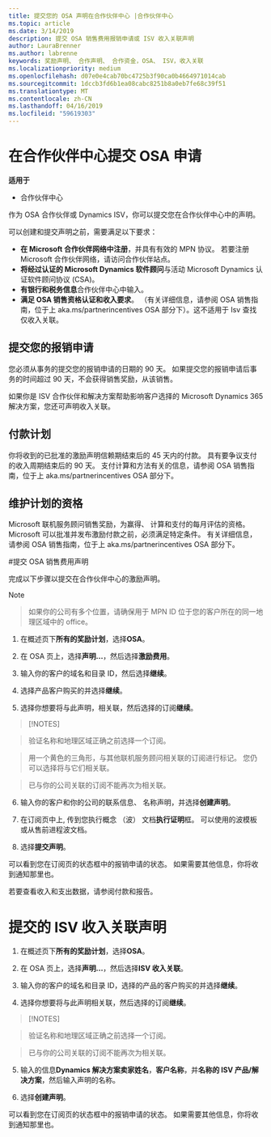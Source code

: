 ```yaml
---
title: 提交您的 OSA 声明在合作伙伴中心 |合作伙伴中心
ms.topic: article
ms.date: 3/14/2019
description: 提交 OSA 销售费用报销申请或 ISV 收入关联声明
author: LauraBrenner
ms.author: labrenne
keywords: 奖励声明、 合作声明、 合作资金，OSA、 ISV，收入关联
ms.localizationpriority: medium
ms.openlocfilehash: d07e0e4cab70bc4725b3f90ca0b4664971014cab
ms.sourcegitcommit: 1dccb3fd6b1ea08cabc8251b8a0eb7fe68c39f51
ms.translationtype: MT
ms.contentlocale: zh-CN
ms.lasthandoff: 04/16/2019
ms.locfileid: "59619303"
---
```

# <a name="submit-your-osa-claims-in-partner-center"></a>在合作伙伴中心提交 OSA 申请

**适用于**

-  合作伙伴中心

作为 OSA 合作伙伴或 Dynamics ISV，你可以提交您在合作伙伴中心中的声明。 

可以创建和提交声明之前，需要满足以下要求： 
-   **在 Microsoft 合作伙伴网络中注册**，并具有有效的 MPN 协议。 若要注册 Microsoft 合作伙伴网络，请访问合作伙伴站点。 
-   **将经过认证的 Microsoft Dynamics 软件顾问**与活动 Microsoft Dynamics 认证软件顾问协议 (CSA)。 
-   **有银行和税务信息**合作伙伴中心中输入。 
-   **满足 OSA 销售资格认证和收入要求**。 （有关详细信息，请参阅 OSA 销售指南，位于上 aka.ms/partnerincentives OSA 部分下）。这不适用于 Isv 查找仅收入关联。 

## <a name="submitting-your-claim"></a>提交您的报销申请

您必须从事务的提交您的报销申请的日期的 90 天。 如果提交您的报销申请后事务的时间超过 90 天，不会获得销售奖励，从该销售。 

如果你是 ISV 合作伙伴和解决方案帮助影响客户选择的 Microsoft Dynamics 365 解决方案，您还可声明收入关联。   

## <a name="payment-schedule"></a>付款计划

你将收到的已批准的激励声明信赖期结束后的 45 天内的付款。 具有要争议支付的收入周期结束后的 90 天。 支付计算和方法有关的信息，请参阅 OSA 销售指南，位于上 aka.ms/partnerincentives OSA 部分下。

## <a name="maintaining-your-program-eligibility"></a>维护计划的资格

Microsoft 联机服务顾问销售奖励，为赢得、 计算和支付的每月评估的资格。 Microsoft 可以批准并发布激励付款之前，必须满足特定条件。 有关详细信息，请参阅 OSA 销售指南，位于上 aka.ms/partnerincentives OSA 部分下。

#<a name="submit-an-osa-sell-fee-claim"></a>提交 OSA 销售费用声明

完成以下步骤以提交在合作伙伴中心的激励声明。  

>[!NOTE]

>如果你的公司有多个位置，请确保用于 MPN ID 位于您的客户所在的同一地理区域中的 office。 

1.  在概述页下**所有的奖励计划**，选择**OSA**。

2.  在 OSA 页上，选择**声明...**，然后选择**激励费用**。

3.  输入你的客户的域名和目录 ID，然后选择**继续**。 

4.  选择产品客户购买的并选择**继续**。 

5.  选择你想要将与此声明，相关联，然后选择的订阅**继续**。

>[!NOTES]

>验证名称和地理区域正确之前选择一个订阅。 

>用一个黄色的三角形，与其他联机服务顾问相关联的订阅进行标记。 您仍可以选择将与它们相关联。 

>已与你的公司关联的订阅不能再次为相关联。  

6.  输入你的客户和你的公司的联系信息、 名称声明，并选择**创建声明**。 

7.  在订阅页中上, 传到您执行概念 （波） 文档**执行证明**框。 可以使用的波模板或从售前进程波文档。 

8.  选择**提交声明**。    

可以看到您在订阅页的状态框中的报销申请的状态。 如果需要其他信息，你将收到通知那里也。

若要查看收入和支出数据，请参阅付款和报告。 
 
# <a name="submit-an-isv-revenue-association-claim"></a>提交的 ISV 收入关联声明

1.  在概述页下**所有的奖励计划**，选择**OSA**。

2.  在 OSA 页上，选择**声明...**，然后选择**ISV 收入关联**。

3.  输入你的客户的域名和目录 ID，选择的产品的客户购买的并选择**继续**。 

4.  选择你想要将与此声明相关联，然后选择的订阅**继续**。

>[!NOTES]

>验证名称和地理区域正确之前选择一个订阅。 

>已与你的公司关联的订阅不能再次为相关联。  

5.  输入的信息**Dynamics 解决方案卖家姓名**，**客户名称**，并**名称的 ISV 产品/解决方案**，然后输入声明的名称。 

6.  选择**创建声明**。 

可以看到您在订阅页的状态框中的报销申请的状态。 如果需要其他信息，你将收到通知那里也。
